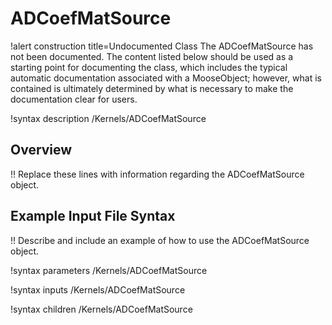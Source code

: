 # ADCoefMatSource

!alert construction title=Undocumented Class
The ADCoefMatSource has not been documented. The content listed below should be used as a starting point for
documenting the class, which includes the typical automatic documentation associated with a
MooseObject; however, what is contained is ultimately determined by what is necessary to make the
documentation clear for users.

!syntax description /Kernels/ADCoefMatSource

## Overview

!! Replace these lines with information regarding the ADCoefMatSource object.

## Example Input File Syntax

!! Describe and include an example of how to use the ADCoefMatSource object.

!syntax parameters /Kernels/ADCoefMatSource

!syntax inputs /Kernels/ADCoefMatSource

!syntax children /Kernels/ADCoefMatSource
